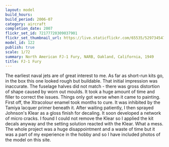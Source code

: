 ```yaml
---
layout: model
build_hours: 
build_period: 2006-07
category: aircraft
completion_date: 2007
flickr_set_id: 72177720309037901
flickr_set_thumbnail_url: https://live.staticflickr.com/65535/52973454799_1d4a77714e_m.jpg
model_id: 122
publish: true
scale: 1/72
summary: North American FJ-1 Fury, NARB, Oakland, California, 1949
title: FJ-1 Fury
---
```


The earliest naval jets are of great interest to me. As far as short-run kits go, in the box this one looked rough but buildable. That initial impression was inaccurate. The fuselage halves did not match - there was gross distortion of shape caused by worn out moulds. It took a huge amount of time and filler to correct the issues. Things only got worse when it came to painting. First off, the Xtracolour enamel took months to cure. It was inhibited by the Tamiya lacquer primer beneath it. After waiting patiently, I then sprayed Johnson's Klear as a gloss finish for decaling. It soon developed a network of micro cracks. I found I could not remove the Klear so I applied the kit decals anyway and the setting solution reacted with the Klear. What a mess. The whole project was a huge disappointment and a waste of time but it was a part of my experience in the hobby and so I have included photos of the model on this site.
